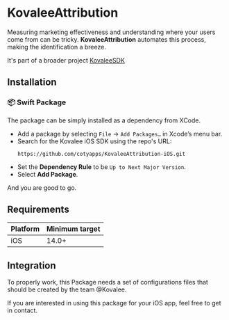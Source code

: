 # KovaleeAttribution

Measuring marketing effectiveness and understanding where your users come from can be tricky. **KovaleeAttribution** automates this process, making the identification a breeze.

It's part of a broader project [KovaleeSDK](https://github.com/cotyapps/Kovalee-iOS-SDK.git)

## **Installation**

### 📦 **Swift Package**
The package can be simply installed as a dependency from XCode.

- Add a package by selecting `File` → `Add Packages…` in Xcode’s menu bar.
- Search for the Kovalee iOS SDK using the repo's URL:
  ```console
  https://github.com/cotyapps/KovaleeAttribution-iOS.git
  ```
- Set the **Dependency Rule** to be `Up to Next Major Version`.
- Select **Add Package**. 
  
And you are good to go.

## Requirements

| Platform | Minimum target |
| -------- | -------------- |
| iOS      | 14.0+          |


## Integration
To properly work, this Package needs a set of configurations files that should be created by the team @Kovalee.

If you are interested in using this package for your iOS app, feel free to get in contact.

